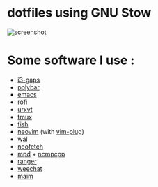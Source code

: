 # dotfiles using GNU Stow

![screenshot](https://raw.githubusercontent.com/dbeley/dotfiles/master/screenshot.png)

# Some software I use :
* [i3-gaps](https://github.com/Airblader/i3)
* [polybar](https://github.com/jaagr/polybar)
* [emacs](https://www.gnu.org/software/emacs/)
* [rofi](https://github.com/DaveDavenport/rofi)
* [urxvt](https://github.com/exg/rxvt-unicode)
* [tmux](https://github.com/tmux/tmux)
* [fish](https://github.com/lericson/fish)
* [neovim](https://github.com/neovim/neovim) (with [vim-plug](https://github.com/junegunn/vim-plug))
* [wal](https://github.com/dylanaraps/wal)
* [neofetch](https://github.com/dylanaraps/neofetch)
* [mpd](https://github.com/MusicPlayerDaemon/MPD) + [ncmpcpp](https://github.com/arybczak/ncmpcpp)
* [ranger](https://github.com/ranger/ranger)
* [weechat](https://github.com/weechat/weechat)
* [maim](https://github.com/naelstrof/maim)
